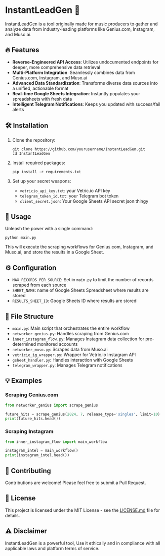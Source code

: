 # InstantLeadGen 🚀

InstantLeadGen is a tool originally made for music producers to gather and analyze data from industry-leading platforms like Genius.com, Instagram, and Muso.ai.

## 🔥 Features

- **Reverse-Engineered API Access**: Utilizes undocumented endpoints for deeper, more comprehensive data retrieval
- **Multi-Platform Integration**: Seamlessly combines data from Genius.com, Instagram, and Muso.ai
- **Advanced Data Standardization**: Transforms diverse data sources into a unified, actionable format
- **Real-time Google Sheets Integration**: Instantly populates your spreadsheets with fresh data
- **Intelligent Telegram Notifications**: Keeps you updated with success/fail alerts

## 🛠 Installation

1. Clone the repository:
   ```
   git clone https://github.com/yourusername/InstantLeadGen.git
   cd InstantLeadGen
   ```

2. Install required packages:
   ```
   pip install -r requirements.txt
   ```

3. Set up your secret weapons:
   - `vetricio_api_key.txt`: your Vetric.io API key
   - `telegram_token_id.txt`: your Telegram bot token
   - `client_secret.json`: Your Google Sheets API secret json thingy

## 🚀 Usage

Unleash the power with a single command:

```
python main.py
```

This will execute the scraping workflows for Genius.com, Instagram, and Muso.ai, and store the results in a Google Sheet.

## ⚙️ Configuration

- `MAX_RECORDS_PER_SOURCE`: Set in `main.py` to limit the number of records scraped from each source
- `SHEET_NAME`: name of Google Sheets Spreadsheet where results are stored
- `RESULTS_SHEET_ID`: Google Sheets ID where results are stored

## 📁 File Structure

- `main.py`: Main script that orchestrates the entire workflow
- `networker_genius.py`: Handles scraping from Genius.com
- `inner_instagram_flow.py`: Manages Instagram data collection for pre-determined monitored accounts
- `networker_muso.py`: Scrapes data from Muso.ai
- `vetricio_ig_wrapper.py`: Wrapper for Vetric.io Instagram API
- `gsheet_handler.py`: Handles interaction with Google Sheets
- `telegram_wrapper.py`: Manages Telegram notifications

## 💡 Examples

### Scraping Genius.com

```python
from networker_genius import scrape_genius

future_hits = scrape_genius(2024, 7, release_type='singles', limit=10)
print(future_hits.head())
```

### Scraping Instagram

```python
from inner_instagram_flow import main_workflow

instagram_intel = main_workflow()
print(instagram_intel.head())
```

## 🤝 Contributing

Contributions are welcome! Please feel free to submit a Pull Request.

## 📜 License

This project is licensed under the MIT License - see the [LICENSE.md](LICENSE.md) file for details.

## ⚠️ Disclaimer

InstantLeadGen is a powerful tool, Use it ethically and in compliance with all applicable laws and platform terms of service.
